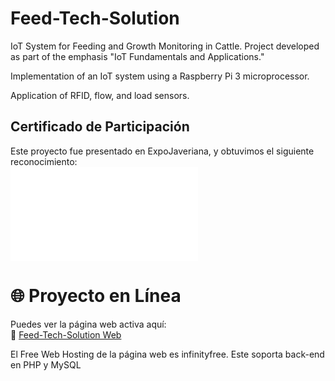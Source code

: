 # Feed-Tech-Solution
IoT System for Feeding and Growth Monitoring in Cattle.
Project developed as part of the emphasis "IoT Fundamentals and Applications."

Implementation of an IoT system using a Raspberry Pi 3 microprocessor.

Application of RFID, flow, and load sensors.

## Certificado de Participación  
Este proyecto fue presentado en ExpoJaveriana, y obtuvimos el siguiente reconocimiento:  
![Certificado](docs/certificado.pdf)


# 🌐 Proyecto en Línea  
Puedes ver la página web activa aquí:  
🔗 [Feed-Tech-Solution Web](http://feedtechsolution.infinityfreeapp.com/) 

El Free Web Hosting de la página web es infinityfree. Este soporta back-end en PHP y MySQL





